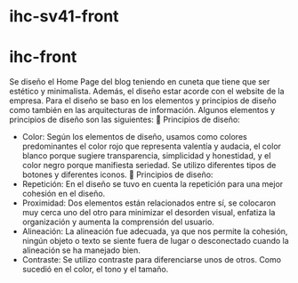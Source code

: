 # ihc-sv41-front
# ihc-front
Se diseño el Home Page del blog teniendo en cuneta que tiene que ser estético y minimalista. Además, el diseño estar acorde con el website de la empresa. Para el diseño se baso en los elementos y principios de diseño como también en las arquitecturas de información.
Algunos elementos y principios de diseño son las siguientes:
	Principios de diseño:
-   Color:
Según los elementos de diseño, usamos como colores predominantes el color rojo que representa valentía y audacia, el color blanco porque sugiere transparencia, simplicidad y honestidad, y el color negro porque manifiesta seriedad.
Se utilizo diferentes tipos de botones y diferentes iconos.
	Principios de diseño:
-	Repetición:
En el diseño se tuvo en cuenta la repetición para una mejor cohesión en el diseño.
-	Proximidad:
Dos elementos están relacionados entre sí, se colocaron muy cerca uno del otro para minimizar el desorden visual, enfatiza la organización y aumenta la comprensión del usuario.
-	Alineación:
La alineación fue adecuada, ya que nos permite la cohesión, ningún objeto o texto se siente fuera de lugar o desconectado cuando la alineación se ha manejado bien.
-	Contraste:
Se utilizo contraste para diferenciarse unos de otros. Como sucedió en el color, el tono y el tamaño.

